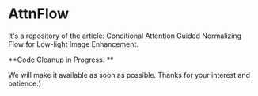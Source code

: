 # AttnFlow
It's a repository of the article: Conditional Attention Guided Normalizing Flow for Low-light Image Enhancement.

**Code Cleanup in Progress. **

We will make it available as soon as possible. Thanks for your interest and patience:)

